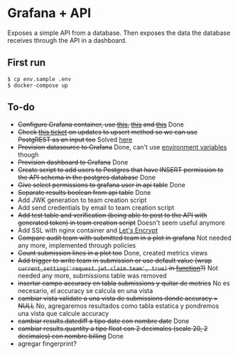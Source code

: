 # Grafana + API

Exposes a simple API from a database. Then exposes the data the database receives through the API in a dashboard.

## First run

```
$ cp env.sample .env
$ docker-compose up
```

## To-do

* ~~Configure Grafana container, use [this](http://docs.grafana.org/installation/docker/), [this](http://docs.grafana.org/installation/configuration/) and [this](http://docs.grafana.org/administration/provisioning/)~~ Done
* ~~Check [this ticket](https://github.com/PostgREST/postgrest/issues/256) on updates to upsert method so we can use PostgREST as an input too~~ Solved [here](https://github.com/PostgREST/postgrest/pull/1048)
* ~~Provision datasource to Grafana~~ Done, can't use [environment variables](https://github.com/grafana/grafana/issues/12896) though
* ~~Provision dashboard to Grafana~~ Done
* ~~Create script to add users to Postgres that have INSERT permission to the API schema in the postgres database~~ Done
* ~~Give select permissions to grafana user in api table~~ Done
* ~~Separate results boolean from api table~~ Done
* Add JWK generation to team creation script
* Add send credentials by email to team creation script
* ~~Add test table and verification (being able to post to the API with generated token) in team creation script~~ Doesn't seem useful anymore
* Add SSL with nginx container and [Let's Encrypt](https://letsencrypt.org/)
* ~~Compare audit team with submitted team in a plot in grafana~~ Not needed any more, implemented through policies
* ~~Count submission lines in a plot too~~ Done, created metrics views
* ~~Add trigger to write team in submission or use default value (wrap ```current_setting('request.jwt.claim.team', true)``` in [function](https://github.com/PostgREST/postgrest/issues/990)?)~~ Not needed any more, submissions table was removed
* ~~insertar campo accuracy en tabla submissions y quitar de metrics~~ No es necesario, el accuracy se calcula en una vista
* ~~cambiar vista validate a una vista de submissions donde accuracy = NULL~~ No, agregaremos resultados como tabla estatica y pondremos una vista que calcule accuracy
* ~~cambiar results.datediff a tipo date con nombre date~~ Done
* ~~cambiar results.quantity a tipo float con 2 decimales (scale 20, 2 decimales) con nombre billing~~ Done
* agregar fingerprint?
